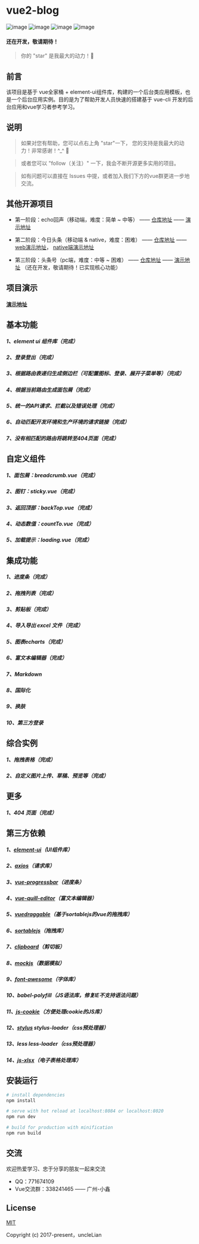 # vue2-blog

![image](https://img.shields.io/badge/vue-2.5.9-blue.svg)
![image](https://img.shields.io/badge/vue--router-3.0.1-blue.svg)
![image](https://img.shields.io/badge/vuex-3.0.1-blue.svg)
![image](https://img.shields.io/badge/element--ui-2.0.7-blue.svg)

#### 还在开发，敬请期待！
> 你的 "star" 是我最大的动力！🌹


## 前言

该项目是基于 vue全家桶 + element-ui组件库，构建的一个后台类应用模板，也是一个后台应用实例。目的是为了帮助开发人员快速的搭建基于 vue-cli 开发的后台应用和vue学习者参考学习。


## 说明
> 如果对您有帮助，您可以点右上角 "star"一下， 您的支持是我最大的动力！非常感谢！^_^ 🌹

> 或者您可以 "follow（关注）" 一下，我会不断开源更多实用的项目。

> 如有问题可以直接在 Issues 中提，或者加入我们下方的vue群更进一步地交流。


## 其他开源项目
- 第一阶段：echo回声（移动端，难度：简单 ~ 中等） —— [仓库地址](https://github.com/uncleLian/vue2-echo) —— [演示地址](http://echo.liansixin.win)

- 第二阶段：今日头条（移动端 & native，难度：困难） —— [仓库地址](https://github.com/uncleLian/vue2-news) —— [web演示地址](http://toutiao.liansixin.win)， [native端演示地址](http://native.liansixin.win)

- 第三阶段：头条号（pc端，难度：中等 ~ 困难） —— [仓库地址](https://github.com/uncleLian/vue2-health) —— [演示地址](http://health.liansixin.win)  （还在开发，敬请期待！已实现核心功能）


## 项目演示
#### [演示地址](http://blog.liansixin.win)


## 基本功能
##### 1、element ui 组件库（完成）
##### 2、登录登出（完成）
##### 3、根据路由表递归生成侧边栏（可配置图标、登录、展开子菜单等）（完成）
##### 4、根据当前路由生成面包屑（完成）
##### 5、统一的API请求、拦截以及错误处理（完成）
##### 6、自动匹配开发环境和生产环境的请求链接（完成）
##### 7、没有相匹配的路由将跳转至404页面（完成）

## 自定义组件
##### 1、面包屑：breadcrumb.vue（完成）
##### 2、图钉：sticky.vue（完成）
##### 3、返回顶部：backTop.vue（完成）
##### 4、动态数值：countTo.vue（完成）
##### 5、加载提示：loading.vue（完成）

## 集成功能
##### 1、进度条（完成）
##### 2、拖拽列表（完成）
##### 3、剪贴板（完成）
##### 4、导入导出 excel 文件（完成）
##### 5、图表echarts（完成）
##### 6、富文本编辑器（完成）
##### 7、Markdown
##### 8、国际化
##### 9、换肤
##### 10、第三方登录

## 综合实例
##### 1、拖拽表格（完成）
##### 2、自定义图片上传、草稿、预览等（完成）

## 更多
##### 1、404 页面（完成）

## 第三方依赖
##### 1、[element-ui](https://github.com/ElemeFE/element)（UI组件库）
##### 2、[axios](https://github.com/axios/axios)（请求库）
##### 3、[vue-progressbar](https://github.com/hilongjw/vue-progressbar)（进度条）
##### 4、[vue-quill-editor](https://github.com/surmon-china/vue-quill-editor)（富文本编辑器）
##### 5、[vuedraggable](https://github.com/SortableJS/Vue.Draggable)（基于sortablejs的vue的拖拽库）
##### 6、[sortablejs](https://github.com/RubaXa/Sortable)（拖拽库）
##### 7、[clipboard](https://github.com/zenorocha/clipboard.js)（剪切板）
##### 8、[mockjs](https://github.com/nuysoft/Mock/tree/refactoring)（数据模拟）
##### 9、[font-awesome](http://fontawesome.io/icons/)（字体库）
##### 10、babel-polyfill（JS语法库，修复IE不支持语法问题）
##### 11、[js-cookie](https://github.com/js-cookie/js-cookie)（方便处理cookie的JS库）
##### 12、[stylus](https://github.com/stylus/stylus) stylus-loader（css预处理器）
##### 13、less less-loader（css预处理器）
##### 14、[js-xlsx](https://github.com/SheetJS/js-xlsx)（电子表格处理库）

## 安装运行

``` bash
# install dependencies
npm install

# serve with hot reload at localhost:8084 or localhost:8020
npm run dev

# build for production with minification
npm run build
```

## 交流

欢迎热爱学习、忠于分享的朋友一起来交流
- QQ：771674109
- Vue交流群：338241465 —— 广州-小鑫

## License

[MIT](http://opensource.org/licenses/MIT)

Copyright (c) 2017-present，uncleLian

